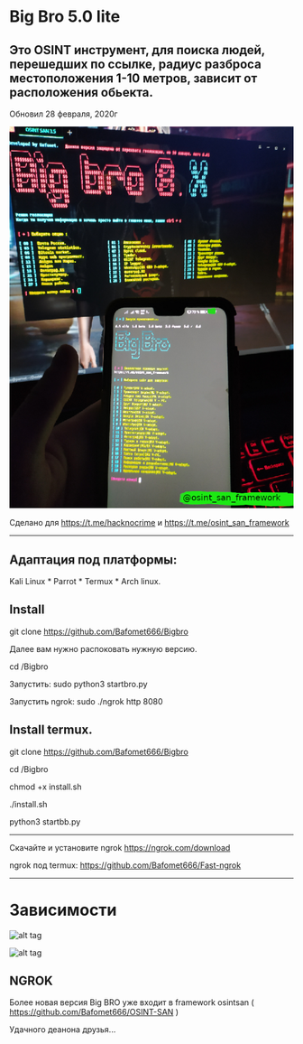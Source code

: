 # Big Bro 5.0 lite
## Это OSINT инструмент, для поиска людей, перешедших по ссылке, радиус разброса местоположения 1-10 метров, зависит от расположения обьекта.

 Обновил 28 февраля, 2020г
 
![alt tag](https://github.com/Bafomet666/screen/blob/main/Big%20Bro%20logo.png)​

Сделано для https://t.me/hacknocrime и https://t.me/osint_san_framework

---

## Адаптация под платформы:

Kali Linux * Parrot * Termux * Arch linux.

## Install

git clone https://github.com/Bafomet666/Bigbro

  Далее вам нужно распоковать нужную версию.

  cd /Bigbro

  Запустить: sudo python3 startbro.py
  
  Запустить ngrok: sudo ./ngrok http 8080

## Install termux.

  git clone https://github.com/Bafomet666/Bigbro

  cd /Bigbro

  chmod +x install.sh

  ./install.sh

  python3 startbb.py

---
  Скачайте и установите ngrok https://ngrok.com/download

  ngrok под termux: https://github.com/Bafomet666/Fast-ngrok

---

# Зависимости

![alt tag](https://camo.githubusercontent.com/d4d0378438eebbdfdf98948d518a47cb34bd241b3c836aaae47255a64f2c3bbe/68747470733a2f2f696d672e736869656c64732e696f2f62616467652f507974686f6e2d332e372532422d627269676874677265656e)

![alt tag](https://camo.githubusercontent.com/26043b6db7e2aee509448570c835702e9cd39397b53b18ac86b2b11090d08c26/68747470733a2f2f63646e2e737667706f726e2e636f6d2f6c6f676f732f707974686f6e2e737667)

NGROK 
  ---
  
  Более новая версия Big BRO уже входит в framework osintsan ( https://github.com/Bafomet666/OSINT-SAN )

Удачного деанона друзья...
